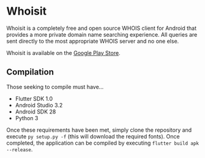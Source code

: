 # Whoisit
Whoisit is a completely free and open source WHOIS client for Android that
provides a more private domain name searching experience. All queries are sent
directly to the most appropriate WHOIS server and no one else.

Whoisit is available on the [Google Play Store][1].

## Compilation
Those seeking to compile must have...

- Flutter SDK 1.0
- Android Studio 3.2
- Android SDK 28
- Python 3

Once these requirements have been met, simply clone the repository and execute
`py setup.py -f` (this will download the required fonts). Once completed, the
application can be compiled by executing `flutter build apk --release`.

[1]: https://play.google.com/store/apps/details?id=me.stevenortiz.whoisit
